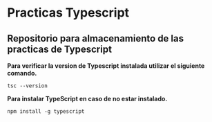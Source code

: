 # Practicas Typescript

## Repositorio para almacenamiento de las practicas de Typescript

**Para verificar la version de Typescript instalada utilizar el siguiente comando.**

```
tsc --version
```

**Para instalar TypeScript en caso de no estar instalado.**

```
npm install -g typescript
```